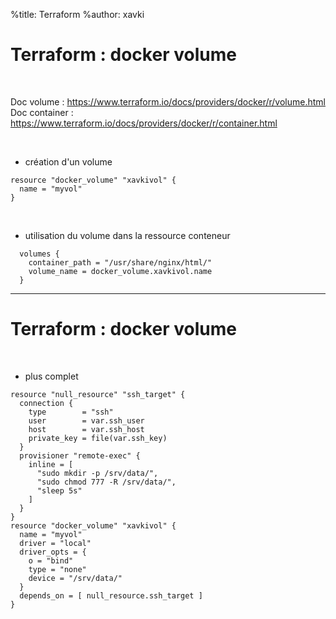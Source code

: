 %title: Terraform
%author: xavki


# Terraform : docker volume


<br>


Doc volume : https://www.terraform.io/docs/providers/docker/r/volume.html
Doc container : https://www.terraform.io/docs/providers/docker/r/container.html

<br>


* création d'un volume

```
resource "docker_volume" "xavkivol" {
  name = "myvol"
}
```

<br>


* utilisation du volume dans la ressource conteneur

```
  volumes {
    container_path = "/usr/share/nginx/html/"
    volume_name = docker_volume.xavkivol.name
  }
```

-------------------------------------------------------------------

# Terraform : docker volume


<br>


* plus complet

```
resource "null_resource" "ssh_target" {
  connection {
    type        = "ssh"
    user        = var.ssh_user
    host        = var.ssh_host
    private_key = file(var.ssh_key)
  }
  provisioner "remote-exec" {
    inline = [
      "sudo mkdir -p /srv/data/",
      "sudo chmod 777 -R /srv/data/",
      "sleep 5s"
    ]
  }
}
resource "docker_volume" "xavkivol" {
  name = "myvol"
  driver = "local"
  driver_opts = {
    o = "bind"
    type = "none"
    device = "/srv/data/"
  }
  depends_on = [ null_resource.ssh_target ]
}
```
